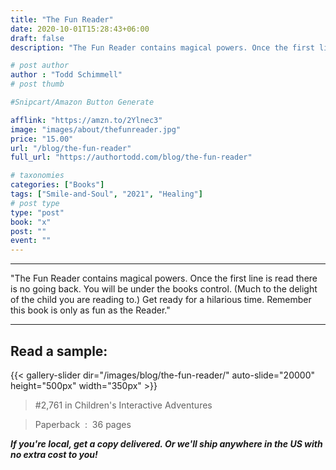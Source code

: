 ```yaml
---
title: "The Fun Reader"
date: 2020-10-01T15:28:43+06:00
draft: false
description: "The Fun Reader contains magical powers. Once the first line is read there is no going back. You will be under the books control. (Much to the delight of the child you are reading to.) Get ready for a hilarious time. Remember this book is only as fun as the Reader."

# post author
author : "Todd Schimmell"
# post thumb

#Snipcart/Amazon Button Generate

afflink: "https://amzn.to/2Ylnec3"
image: "images/about/thefunreader.jpg"
price: "15.00"
url: "/blog/the-fun-reader"
full_url: "https://authortodd.com/blog/the-fun-reader"

# taxonomies
categories: ["Books"]
tags: ["Smile-and-Soul", "2021", "Healing"]
# post type
type: "post"
book: "x"
post: ""
event: ""
---
```

---

"The Fun Reader contains magical powers. Once the first line is read there is no going back. You will be under the books control. (Much to the delight of the child you are reading to.) Get ready for a hilarious time. Remember this book is only as fun as the Reader."

---
## Read a sample:
{{< gallery-slider dir="/images/blog/the-fun-reader/" auto-slide="20000" height="500px" width="350px" >}}

> #2,761 in Children's Interactive Adventures

>  Paperback ‏ : ‎ 36 pages

***If you're local, get a copy delivered. Or we'll ship anywhere in the US with no extra cost to you!***
